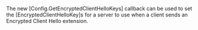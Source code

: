 The new [Config.GetEncryptedClientHelloKeys] callback can be used to set the
[EncryptedClientHelloKey]s for a server to use when a client sends an Encrypted
Client Hello extension.